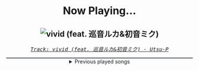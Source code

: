<div align="center"> 
<h1>Now Playing...</h1>

![vivid (feat. 巡音ルカ&初音ミク)](https://i.scdn.co/image/ab67616d00001e02424df62534ea403b6f330980)
--
_<samp><a href="https://open.spotify.com/track/0e6ZnFlNQK8EYXPa2mPEFO">Track: vivid (feat. 巡音ルカ&初音ミク) - Utsu-P</a></samp>_

<div style="border: 1px #4B5054 solid"></div>
<details>
  <summary>
    Previous played songs
  </summary>
  <table>
    <thead>
      <tr>
        <th>
          Artist
        </th>
        <th>
          Song
        </th>
        <th>
          Link
        </th>
      </tr>
    </thead>
    <tbody>
      <tr><td>Utsu-P</td><td>vivid (feat. 巡音ルカ&初音ミク)</td><td><a href="https://open.spotify.com/track/0e6ZnFlNQK8EYXPa2mPEFO">https://open.spotify.com/track/0e6ZnFlNQK8EYXPa2mPEFO</a></td></tr><tr><td>Utsu-P</td><td>地獄ポップス</td><td><a href="https://open.spotify.com/track/0cq98tosxLPzkpGUjsAUd8">https://open.spotify.com/track/0cq98tosxLPzkpGUjsAUd8</a></td></tr><tr><td>Utsu-P</td><td>God Gacha (feat. 初音ミク&裏命)</td><td><a href="https://open.spotify.com/track/16BFNjQ9C9bF67Jex48h8g">https://open.spotify.com/track/16BFNjQ9C9bF67Jex48h8g</a></td></tr><tr><td>Utsu-P</td><td>天使だと思っていたのに</td><td><a href="https://open.spotify.com/track/1AKxFPxfTCVbVD4fiAL8GK">https://open.spotify.com/track/1AKxFPxfTCVbVD4fiAL8GK</a></td></tr><tr><td>Utsu-P</td><td>OGRE (feat. 初音ミク)</td><td><a href="https://open.spotify.com/track/5X7QyyQpg409zWiOEA1KTk">https://open.spotify.com/track/5X7QyyQpg409zWiOEA1KTk</a></td></tr><tr><td>Utsu-P</td><td>いのちをそまつに (feat. 初音ミク)</td><td><a href="https://open.spotify.com/track/0zOHJ7ZVQMjgmADp5JABHB">https://open.spotify.com/track/0zOHJ7ZVQMjgmADp5JABHB</a></td></tr><tr><td>Utsu-P</td><td>映えない (feat. 初音ミク)</td><td><a href="https://open.spotify.com/track/2PLxK9KtfEbf54gu0NcWW2">https://open.spotify.com/track/2PLxK9KtfEbf54gu0NcWW2</a></td></tr><tr><td>Utsu-P</td><td>デスロウ (feat. 初音ミク)</td><td><a href="https://open.spotify.com/track/418x2Al1UHtabX9h7S3Ir8">https://open.spotify.com/track/418x2Al1UHtabX9h7S3Ir8</a></td></tr><tr><td>Utsu-P</td><td>potato-head in wonderland</td><td><a href="https://open.spotify.com/track/2sWz1r7DBGvpWgQ4gobvkU">https://open.spotify.com/track/2sWz1r7DBGvpWgQ4gobvkU</a></td></tr><tr><td>Utsu-P</td><td>モンキーダンスの洗脳術</td><td><a href="https://open.spotify.com/track/1cqmodMkrwoLoqC5xuY6eC">https://open.spotify.com/track/1cqmodMkrwoLoqC5xuY6eC</a></td></tr><tr><td>Utsu-P</td><td>フューエル (feat. 初音ミク)</td><td><a href="https://open.spotify.com/track/0gtb3Koil3SqiU9LfM8R59">https://open.spotify.com/track/0gtb3Koil3SqiU9LfM8R59</a></td></tr><tr><td>Utsu-P</td><td>アンチ・デジタリズム</td><td><a href="https://open.spotify.com/track/5oMG8EhuOMwcv3IutXDNV8">https://open.spotify.com/track/5oMG8EhuOMwcv3IutXDNV8</a></td></tr><tr><td>Utsu-P</td><td>P-PANDA (feat. 重音テト)</td><td><a href="https://open.spotify.com/track/46aBXLQyG9XbtPW79WS0bL">https://open.spotify.com/track/46aBXLQyG9XbtPW79WS0bL</a></td></tr><tr><td>Utsu-P</td><td>スリープウォーク</td><td><a href="https://open.spotify.com/track/34w76lDCZZb19uGPTQ4EfH">https://open.spotify.com/track/34w76lDCZZb19uGPTQ4EfH</a></td></tr><tr><td>Utsu-P</td><td>馬鹿はアノマリーに憧れる</td><td><a href="https://open.spotify.com/track/0Az2cU6m3swTwChH8ruO3s">https://open.spotify.com/track/0Az2cU6m3swTwChH8ruO3s</a></td></tr><tr><td>Utsu-P</td><td>馬鹿はアノマリーに憧れる</td><td><a href="https://open.spotify.com/track/0Az2cU6m3swTwChH8ruO3s">https://open.spotify.com/track/0Az2cU6m3swTwChH8ruO3s</a></td></tr><tr><td>Utsu-P</td><td>ゲテモノ (feat. 初音ミク)</td><td><a href="https://open.spotify.com/track/4bajTThZhwDFj4LuKbwbco">https://open.spotify.com/track/4bajTThZhwDFj4LuKbwbco</a></td></tr><tr><td>Utsu-P</td><td>看板娘の悪巫山戯</td><td><a href="https://open.spotify.com/track/5xn5EPlhtEYK89ORZ0eCf4">https://open.spotify.com/track/5xn5EPlhtEYK89ORZ0eCf4</a></td></tr><tr><td>Utsu-P</td><td>ガ (feat. 初音ミク)</td><td><a href="https://open.spotify.com/track/6vrfDPBneYrboDBTRLPafn">https://open.spotify.com/track/6vrfDPBneYrboDBTRLPafn</a></td></tr><tr><td>Utsu-P</td><td>The Beautiful Puke</td><td><a href="https://open.spotify.com/track/1BpGy95GmBDSw5M5ZrO2zE">https://open.spotify.com/track/1BpGy95GmBDSw5M5ZrO2zE</a></td></tr>
    </tbody>
  </table>
</details>

</div>
